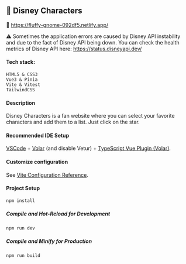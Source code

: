 ## 📁 Disney Characters

🔗 https://fluffy-gnome-092df5.netlify.app/

⚠️ Sometimes the application errors are caused by Disney API instability and due to the fact of Disney API being down. You can check the health metrics of Disney API here: https://status.disneyapi.dev/

#### Tech stack:
```
HTML5 & CSS3
Vue3 & Pinia
Vite & Vitest
TailwindCSS
```

#### Description
Disney Characters is a fan website where you can select your favorite characters and add them to a list. Just click on the star.

#### Recommended IDE Setup

[VSCode](https://code.visualstudio.com/) + [Volar](https://marketplace.visualstudio.com/items?itemName=Vue.volar) (and disable Vetur) + [TypeScript Vue Plugin (Volar)](https://marketplace.visualstudio.com/items?itemName=Vue.vscode-typescript-vue-plugin).

#### Customize configuration

See [Vite Configuration Reference](https://vitejs.dev/config/).

#### Project Setup

```sh
npm install
```

##### Compile and Hot-Reload for Development

```sh
npm run dev
```

##### Compile and Minify for Production

```sh
npm run build
```
